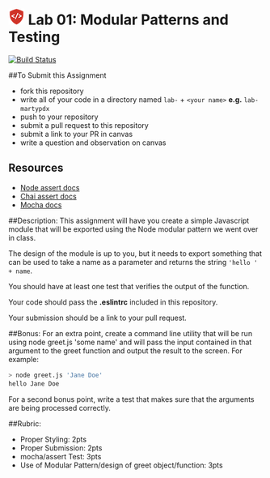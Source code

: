 ![CF](assets/shield-32x32.png) Lab 01: Modular Patterns and Testing
===

[![Build Status](https://travis-ci.org/codefellows-portland-javascript-401d2/lab-01-modular-patterns.svg?branch=master)](https://travis-ci.org/codefellows-portland-javascript-401d2/lab-01-modular-patterns)

##To Submit this Assignment
  * fork this repository
  * write all of your code in a directory named `lab-` + `<your name>` **e.g.** `lab-martypdx`
  * push to your repository
  * submit a pull request to this repository
  * submit a link to your PR in canvas
  * write a question and observation on canvas

## Resources
* [Node assert docs](https://nodejs.org/dist/latest-v4.x/docs/api/assert.html)
* [Chai assert docs](http://chaijs.com/api/assert/)
* [Mocha docs](http://mochajs.org/#getting-started)

##Description:
This assignment will have you create a simple Javascript module that will be exported 
using the Node modular pattern we went over in class. 

The design of the module is up to you, but it needs to export something that can be used to 
take a name as a parameter and returns the string `'hello ' + name`.  

You should have at least one test that verifies the output of the function.  

Your code should pass the **.eslintrc** included in this repository.  

Your submission should be a link to your pull request.  

##Bonus:
For an extra point, create a command line utility that will be run using node greet.js 'some name' and will pass the input contained 
in that argument to the greet function and output the result to the screen. For example:

```sh
> node greet.js 'Jane Doe'
hello Jane Doe
```

For a second bonus point, write a test that makes sure that the arguments are being 
processed correctly.

##Rubric:

  * Proper Styling: 2pts
  * Proper Submission: 2pts
  * mocha/assert Test: 3pts
  * Use of Modular Pattern/design of greet object/function: 3pts
